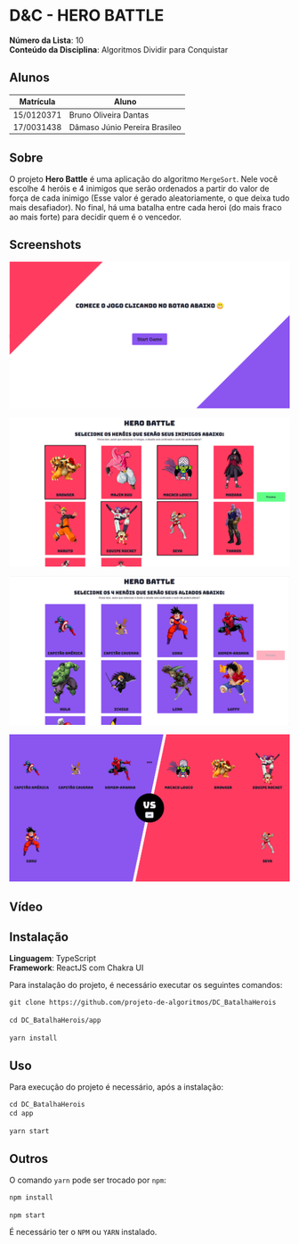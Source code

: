 # D&C - HERO BATTLE

**Número da Lista**: 10<br>
**Conteúdo da Disciplina**: Algoritmos Dividir para Conquistar<br>

## Alunos
|Matrícula | Aluno |
| -- | -- |
| 15/0120371  |  Bruno Oliveira Dantas |
| 17/0031438 |  Dâmaso Júnio Pereira Brasileo |

## Sobre 

O projeto **Hero Battle** é uma aplicação do algoritmo `MergeSort`. Nele você escolhe 4 heróis e 4 inimigos que serão ordenados a partir do valor de força de cada inimigo (Esse valor é gerado aleatoriamente, o que deixa tudo mais desafiador). No final, há uma batalha entre cada heroi (do mais fraco ao mais forte) para decidir quem é o vencedor.

## Screenshots

![](app/src/assets/DC_1.png)

![](app/src/assets/DC_2.png)

![](app/src/assets/DC_3.png)

![](app/src/assets/DC_4.png)

## Vídeo


## Instalação 

**Linguagem**: TypeScript<br>
**Framework**: ReactJS com Chakra UI<br>

Para instalação do projeto, é necessário executar os seguintes comandos:
```
git clone https://github.com/projeto-de-algoritmos/DC_BatalhaHerois

cd DC_BatalhaHerois/app

yarn install
```

## Uso 

Para execução do projeto é necessário, após a instalação:
```
cd DC_BatalhaHerois
cd app

yarn start
```

## Outros 
O comando `yarn` pode ser trocado por `npm`:
```
npm install

npm start
```

É necessário ter o `NPM` ou `YARN` instalado.

